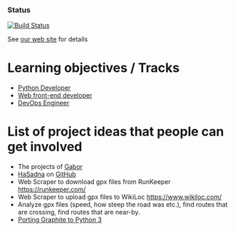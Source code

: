 ### Status
[![Build Status](https://travis-ci.org/szabgab/modiin-co-learning.png)](https://travis-ci.org/szabgab/modiin-co-learning)

See [our web site](http://osdc.org.il/) for details

# Learning objectives / Tracks

* [Python Developer](docs/python.md)
* [Web front-end developer](docs/front_end_developer.md)
* [DevOps Engineer](docs/devops_engineer.md)

# List of project ideas that people can get involved

* The projects of [Gabor](https://github.com/szabgab/) 
* [HaSadna](http://www.hasadna.org.il/) on [GitHub](https://github.com/hasadna/)
* Web Scraper to download gpx files from RunKeeper https://runkeeper.com/
* Web Scraper to upload gpx files to WikiLoc https://www.wikiloc.com/
* Analyze gpx files (speed, how steep the road was etc.), find routes that are crossing, find routes that are near-by.
* [Porting Graphite to Python 3](https://github.com/graphite-project/graphite-web/issues/750)
